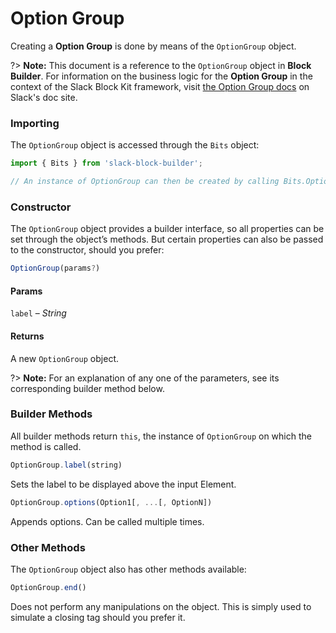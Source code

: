# Option Group

Creating a **Option Group** is done by means of the `OptionGroup` object.

?> **Note:** This document is a reference to the `OptionGroup` object in **Block Builder**. For information on the business logic for the **Option Group** in the context of the Slack Block Kit framework, visit [the Option Group docs](https:&#x2F;&#x2F;api.slack.com&#x2F;reference&#x2F;block-kit&#x2F;composition-objects#option_group) on Slack's doc site.

### Importing

The `OptionGroup` object is accessed through the `Bits` object:

```javascript
import { Bits } from 'slack-block-builder';

// An instance of OptionGroup can then be created by calling Bits.OptionGroup();
```


### Constructor

The `OptionGroup` object provides a builder interface, so all properties can be set through the object’s methods. But certain properties can also be passed to the constructor, should you prefer:

```javascript
OptionGroup(params?)
```

#### Params

`label` – *String*

#### Returns

A new `OptionGroup` object.

?> **Note:** For an explanation of any one of the parameters, see its corresponding builder method below.

### Builder Methods

All builder methods return `this`, the instance of `OptionGroup` on which the method is called.

```javascript
OptionGroup.label(string)
```

Sets the label to be displayed above the input Element.
```javascript
OptionGroup.options(Option1[, ...[, OptionN])
```

Appends options. Can be called multiple times.


### Other Methods

The `OptionGroup` object also has other methods available:

```javascript
OptionGroup.end()
```

Does not perform any manipulations on the object. This is simply used to simulate a closing tag should you prefer it.

